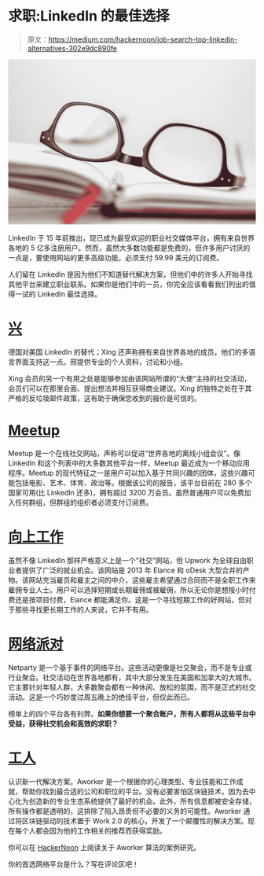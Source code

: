 # 求职:LinkedIn 的最佳选择

> 原文：<https://medium.com/hackernoon/job-search-top-linkedin-alternatives-302e9dc890fe>

![](img/f36c2e247031c3ed98f08c76dde134b6.png)

LinkedIn 于 15 年前推出，现已成为最受欢迎的职业社交媒体平台，拥有来自世界各地的 5 亿多注册用户。然而，虽然大多数功能都是免费的，但许多用户讨厌的一点是，要使用网站的更多高级功能，必须支付 59.99 美元的订阅费。

人们留在 LinkedIn 是因为他们不知道替代解决方案，但他们中的许多人开始寻找其他平台来建立职业联系。如果你是他们中的一员，你完全应该看看我们列出的值得一试的 LinkedIn 最佳选择。

# [兴](https://www.xing.com/)

德国对美国 LinkedIn 的替代；Xing 还声称拥有来自世界各地的成员，他们的多语言界面支持这一点。邢提供专业的个人资料，讨论和小组。

Xing 会员的另一个有用之处是能够参加由该网站所谓的“大使”主持的社交活动，会员们可以在那里会面、提出想法并相互获得商业建议。Xing 的独特之处在于其严格的反垃圾邮件政策，这有助于确保您收到的报价是可信的。

# [Meetup](https://www.meetup.com/)

Meetup 是一个在线社交网站，声称可以促进“世界各地的离线小组会议”。像 Linkedin 和这个列表中的大多数其他平台一样，Meetup 最近成为一个移动应用程序。Meetup 的现代特征之一是用户可以加入基于共同兴趣的团体，这些兴趣可能包括电影、艺术、体育、政治等。根据该公司的报告，该平台目前在 280 多个国家可用(比 LinkedIn 还多)，拥有超过 3200 万会员。虽然普通用户可以免费加入任何群组，但群组的组织者必须支付订阅费。

# [向上工作](https://upwork.com/)

虽然不像 LinkedIn 那样严格意义上是一个“社交”网站，但 Upwork 为全球自由职业者提供了广泛的就业机会。该网站是 2013 年 Elance 和 oDesk 大型合并的产物。该网站充当雇员和雇主之间的中介，这些雇主希望通过合同而不是全职工作来雇佣专业人士。用户可以选择短期或长期雇佣或被雇佣，所以无论你是想按小时付费还是按项目付费，Elance 都能满足你。这是一个寻找短期工作的好网站，但对于那些寻找更长期工作的人来说，它并不有用。

# [网络派对](http://www.netparty.com/)

Netparty 是一个基于事件的网络平台。这些活动更像是社交聚会，而不是专业或行业聚会。社交活动在世界各地都有，其中大部分发生在美国和加拿大的大城市。它主要针对年轻人群，大多数聚会都有一种休闲、放松的氛围，而不是正式的社交活动。这是一个巧妙度过周五晚上的绝佳平台，但仅此而已。

榜单上的四个平台各有利弊。**如果你想要一个聚合账户，所有人都将从这些平台中受益，获得社交机会和高效的求职？**

# [工人](https://aworker.io/)

认识新一代解决方案。Aworker 是一个根据你的心理类型、专业技能和工作成就，帮助你找到最合适的公司和职位的平台。没有必要害怕区块链技术，因为去中心化为创造新的专业生态系统提供了最好的机会。此外，所有信息都被安全存储，所有操作都是透明的，这排除了陷入昂贵但不必要的义务的可能性。Aworker 通过将区块链驱动的技术置于 Work 2.0 的核心，开发了一个颠覆性的解决方案。现在每个人都会因为他的工作相关的推荐而获得奖励。

你可以在 [HackerNoon](https://hackernoon.com/the-future-came-early-decentralized-job-search-bce71fa0f627) 上阅读关于 Aworker 算法的案例研究。

你的首选网络平台是什么？写在评论区吧！